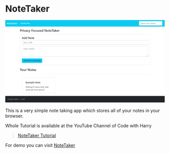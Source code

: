 # NoteTaker
![NoteTaker](/notetaker.png)

This is a very simple note taking app which stores all of your notes in your browser.

Whole Tutorial is available at the YouTube Channel of Code with Harry
>[NoteTaker Tutorial](https://youtu.be/kwgNsNhYcHo)

 For demo you can visit [NoteTaker](https://kritebh.github.io/notetaker/)
